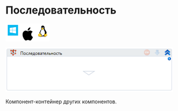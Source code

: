 # Последовательность

![](<../../../.gitbook/assets/image (100) (1) (1) (1) (1) (2) (45).png>)

![](<../../../.gitbook/assets/image (213).png>)

Компонент-контейнер других компонентов.
